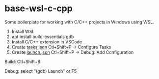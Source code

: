 # base-wsl-c-cpp
Some boilerplate for working with C/C++ projects in Windows using WSL.

1. Install WSL
2. apt install build-essentials gdb
3. Install C/C++ extension in VSCode
4. Create [tasks.json](.vscode/tasks.json)
    Ctl+Shift+P -> Configure Tasks
5. Create [launch.json](.vscode/launch.json)
    Ctl+Shift+P -> Debug: Add Configuration

Build:
Ctl+Shift+B

Debug:
select "(gdb) Launch" or F5